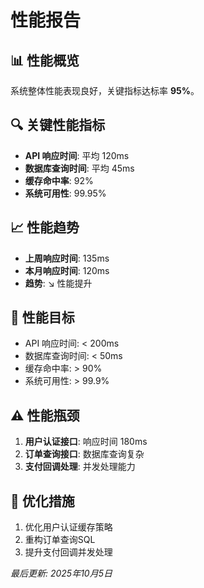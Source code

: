 # 性能报告

## 📊 性能概览
系统整体性能表现良好，关键指标达标率 **95%**。

## 🔍 关键性能指标
- **API 响应时间**: 平均 120ms
- **数据库查询时间**: 平均 45ms
- **缓存命中率**: 92%
- **系统可用性**: 99.95%

## 📈 性能趋势
- **上周响应时间**: 135ms
- **本月响应时间**: 120ms
- **趋势**: ↘️ 性能提升

## 🎯 性能目标
- API 响应时间: < 200ms
- 数据库查询时间: < 50ms
- 缓存命中率: > 90%
- 系统可用性: > 99.9%

## ⚠️ 性能瓶颈
1. **用户认证接口**: 响应时间 180ms
2. **订单查询接口**: 数据库查询复杂
3. **支付回调处理**: 并发处理能力

## 🔧 优化措施
1. 优化用户认证缓存策略
2. 重构订单查询SQL
3. 提升支付回调并发处理

*最后更新: 2025年10月5日*